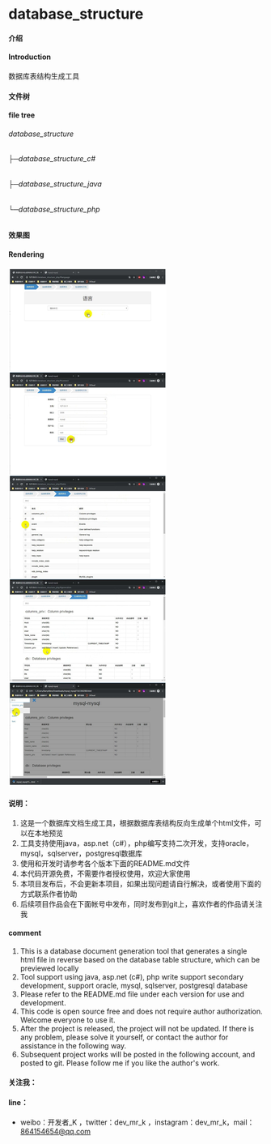 # database_structure

#### 介绍
#### Introduction
数据库表结构生成工具

#### 文件树
####  file tree
###### database_structure
###### ├─database_structure_c#
###### ├─database_structure_java
###### └─database_structure_php

#### 效果图
#### Rendering
![image](preview.jpg)

#### 说明：
1. 这是一个数据库文档生成工具，根据数据库表结构反向生成单个html文件，可以在本地预览
2. 工具支持使用java，asp.net（c#），php编写支持二次开发，支持oracle，mysql，sqlserver，postgresql数据库
3. 使用和开发时请参考各个版本下面的README.md文件
4. 本代码开源免费，不需要作者授权使用，欢迎大家使用
5. 本项目发布后，不会更新本项目，如果出现问题请自行解决，或者使用下面的方式联系作者协助
6. 后续项目作品会在下面帐号中发布，同时发布到git上，喜欢作者的作品请关注我

#### comment
1. This is a database document generation tool that generates a single html file in reverse based on the database table structure, which can be previewed locally
2. Tool support using java, asp.net (c#), php write support secondary development, support oracle, mysql, sqlserver, postgresql database
3. Please refer to the README.md file under each version for use and development.
4. This code is open source free and does not require author authorization. Welcome everyone to use it.
5. After the project is released, the project will not be updated. If there is any problem, please solve it yourself, or contact the author for assistance in the following way.
6. Subsequent project works will be posted in the following account, and posted to git. Please follow me if you like the author's work.

#### 关注我：
#### line：
- weibo：开发者_K ，twitter：dev_mr_k ，instagram：dev_mr_k，mail：864154654@qq.com

